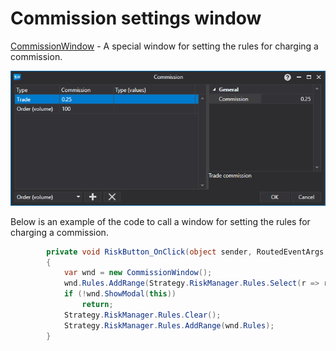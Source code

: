 # Commission settings window

[CommissionWindow](xref:StockSharp.Xaml.CommissionWindow) - A special window for setting the rules for charging a commission.

![API ComissionWindow](../../../images/api_comissionwindow.png)

Below is an example of the code to call a window for setting the rules for charging a commission.

```cs
		private void RiskButton_OnClick(object sender, RoutedEventArgs e)
		{
			var wnd = new CommissionWindow();
			wnd.Rules.AddRange(Strategy.RiskManager.Rules.Select(r => r.Clone()));
			if (!wnd.ShowModal(this))
				return;
			Strategy.RiskManager.Rules.Clear();
			Strategy.RiskManager.Rules.AddRange(wnd.Rules);
		}
	  				
```
